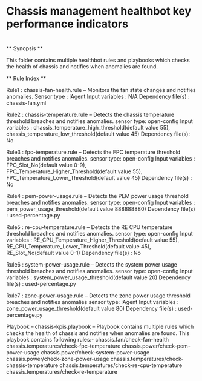# Chassis management healthbot key performance indicators
#
** Synopsis **
 
This folder contains multiple healthbot rules and playbooks which checks the health of chassis and notifies when anomalies are found.
 
** Rule Index **
 
Rule1 : chassis-fan-health.rule –  Monitors the fan state changes and notifies anomalies.
Sensor type : iAgent
Input variables : N/A
Dependency file(s) : chassis-fan.yml
 
Rule2 : chassis-temperature.rule –  Detects the chassis temperature threshold breaches and notifies anomalies.
sensor type: open-config
Input variables : chassis_temperature_high_threshold(default value 55), chassis_temperature_low_threshold(default value 45)
Dependency file(s): No
 
Rule3 : fpc-temperature.rule – Detects the FPC temperature threshold breaches and notifies anomalies.
sensor type: open-config
Input variables : FPC_Slot_No(default value 0-9), FPC_Temperature_Higher_Threshold(default value 55), FPC_Temperature_Lower_Threshold(default value 45)
Dependency file(s) : No
 
Rule4 : pem-power-usage.rule –  Detects the PEM power usage threshold breaches and notifies anomalies.
sensor type: open-config
Input variables : pem_power_usage_threshold(default value 888888880)
Dependency file(s) : used-percentage.py
 
Rule5 : re-cpu-temperature.rule – Detects the RE CPU temperature threshold breaches and notifies anomalies.
sensor type: open-config
Input variables : RE_CPU_Temperature_Higher_Threshold(default value 55), RE_CPU_Temperature_Lower_Threshold(default value 45), RE_Slot_No(default value 0-1)
Dependency file(s) : No
 
Rule6 : system-power-usage.rule – Detects the system power usage threshold breaches and notifies anomalies.
sensor type: open-config
Input variables : system_power_usage_threshold(default value 20)
Dependency file(s) : used-percentage.py
 
Rule7 : zone-power-usage.rule – Detects the zone power usage threshold breaches and notifies anomalies
sensor type: iAgent
Input variables : zone_power_usage_threshold(default value 80)
Dependency file(s) : used-percentage.py
 
 
Playbook – chassis-kpis.playbook – Playbook contains multiple rules which checks the health of chassis and notifies when anomalies are found.
This playbook contains following rules:-
chassis.fan/check-fan-health
chassis.temperatures/check-fpc-temperature
chassis.power/check-pem-power-usage
chassis.power/check-system-power-usage
chassis.power/check-zone-power-usage
chassis.temperatures/check-chassis-temperature
chassis.temperatures/check-re-cpu-temperature
chassis.temperatures/check-re-temperature

